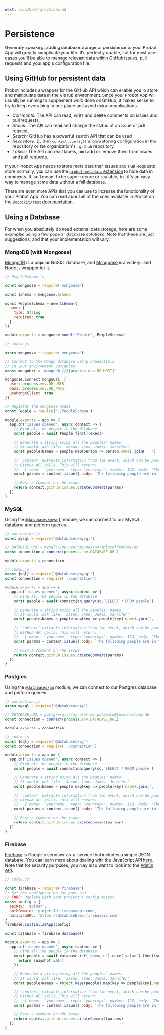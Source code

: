 ```yaml
---
next: docs/best-practices.md
---
```


# Persistence

Generally speaking, adding database storage or persistence to your Probot App will greatly complicate your life. It's perfectly doable, but for most use-cases you'll be able to manage relevant data within GitHub issues, pull requests and your app's configuration file.

## Using GitHub for persistent data

Probot includes a wrapper for the GitHub API which can enable you to store and manipulate data in the GitHub environment. Since your Probot App will usually be running to supplement work done on GitHub, it makes sense to try to keep everything in one place and avoid extra complications.

- *Comments:* The API can read, write and delete comments on issues and pull requests.
- *Status:* The API can read and change the status of an issue or pull request.
- *Search:* GitHub has a powerful search API that can be used
- *Repository:* Built-in `context.config()` allows storing configuration in the repository or the organization's `.github` repository.
- *Labels:* The API can read labels, and add or remove them from issues and pull requests.

If your Probot App needs to store more data than Issues and Pull Requests store normally, you can use the [`probot-metadata` extension](/docs/extensions#metadata) to hide data in comments. It isn't meant to be super secure or scalable, but it's an easy way to manage some data without a full database.

There are even more APIs that you can use to increase the functionality of your Probot App. You can read about all of the ones available in Probot on the [`@octokit/rest` documentation](http://octokit.github.io/rest.js/).

## Using a Database

For when you absolutely do need external data storage, here are some examples using a few popular database solutions. Note that these are just suggestions, and that your implementation will vary.

### MongoDB (with Mongoose)

[MongoDB](https://mongodb.com) is a popular NoSQL database, and [Mongoose](http://mongoosejs.com) is a widely used Node.js wrapper for it.

```js
// PeopleSchema.js

const mongoose = require('mongoose')

const Schema = mongoose.Schema

const PeopleSchema = new Schema({
  name: {
    type: String,
    required: true
  }
})

module.exports = mongoose.model('People', PeopleSchema)
```

```js
// index.js

const mongoose = require('mongoose')

// Connect to the Mongo database using credentials
// in your environment variables
const mongoUri = `mongodb://${process.env.DB_HOST}`

mongoose.connect(mongoUri, {
  user: process.env.DB_USER,
  pass: process.env.DB_PASS,
  useMongoClient: true
})

// Register the mongoose model
const People = require('./PeopleSchema')

module.exports = app => {
  app.on('issues.opened', async context => {
    // Find all the people in the database
    const people = await People.find().exec()

    // Generate a string using all the peoples' names.
    // It would look like: 'Jason, Jane, James, Jennifer'
    const peoplesNames = people.map(person => person.name).join(', ')

    // `context` extracts information from the event, which can be passed to
    // GitHub API calls. This will return:
    //   { owner: 'yourname', repo: 'yourrepo', number: 123, body: 'The following people are in the database: Jason, Jane, James, Jennifer' }
    const params = context.issue({ body: `The following people are in the database: ${peoplesNames}` })

    // Post a comment on the issue
    return context.github.issues.createComment(params)
  })
}
```

### MySQL

Using the [`@databases/mysql`](https://www.atdatabases.org/docs/mysql.html) module, we can connect to our MySQL database and perform queries.

```js
// connection.js
const mysql = require('@databases/mysql')

// DATABASE_URL = mysql://my-user:my-password@localhost/my-db
const connection = connect(process.env.DATABASE_URL)

module.exports = connection
```

```js
// index.js
const {sql} = require('@databases/mysql')
const connection = require('./connection')

module.exports = app => {
  app.on('issues.opened', async context => {
    // Find all the people in the database
    const people = await connection.query(sql`SELECT * FROM people`)

    // Generate a string using all the peoples' names.
    // It would look like: 'Jason, Jane, James, Jennifer'
    const peoplesNames = people.map(key => people[key].name).join(', ')

    // `context` extracts information from the event, which can be passed to
    // GitHub API calls. This will return:
    //   { owner: 'yourname', repo: 'yourrepo', number: 123, body: 'The following people are in the database: Jason, Jane, James, Jennifer' }
    const params = context.issue({ body: `The following people are in the database: ${peoplesNames}` })

    // Post a comment on the issue
    return context.github.issues.createComment(params)
  })
}
```

### Postgres

Using the [`@databases/pg`](https://www.atdatabases.org/docs/pg.html) module, we can connect to our Postgres database and perform queries.

```js
// connection.js
const mysql = require('@databases/pg')

// DATABASE_URL = postgresql://my-user:my-password@localhost/my-db
const connection = connect(process.env.DATABASE_URL)

module.exports = connection
```

```js
// index.js
const {sql} = require('@databases/pg')
const connection = require('./connection')

module.exports = app => {
  app.on('issues.opened', async context => {
    // Find all the people in the database
    const people = await connection.query(sql`SELECT * FROM people`)

    // Generate a string using all the peoples' names.
    // It would look like: 'Jason, Jane, James, Jennifer'
    const peoplesNames = people.map(key => people[key].name).join(', ')

    // `context` extracts information from the event, which can be passed to
    // GitHub API calls. This will return:
    //   { owner: 'yourname', repo: 'yourrepo', number: 123, body: 'The following people are in the database: Jason, Jane, James, Jennifer' }
    const params = context.issue({ body: `The following people are in the database: ${peoplesNames}` })

    // Post a comment on the issue
    return context.github.issues.createComment(params)
  })
}
```

### Firebase

[Firebase](https://firebase.google.com/) is Google's services-as-a-service that includes a simple JSON database. You can learn more about dealing with the JavaScript API [here](https://firebase.google.com/docs/database/web/start). Note that for security purposes, you may also want to look into the [Admin API](https://firebase.google.com/docs/database/admin/start).

```js
// index.js

const firebase = require('firebase')
// Set the configuration for your app
// TODO: Replace with your project's config object
const config = {
  apiKey: 'apiKey',
  authDomain: 'projectId.firebaseapp.com',
  databaseURL: 'https://databaseName.firebaseio.com'
}
firebase.initializeApp(config)

const database = firebase.database()

module.exports = app => {
  app.on('issues.opened', async context => {
    // Find all the people in the database
    const people = await database.ref('/people').once('value').then((snapshot) => {
      return snapshot.val()
    })

    // Generate a string using all the peoples' names.
    // It would look like: 'Jason, Jane, James, Jennifer'
    const peoplesNames = Object.keys(people).map(key => people[key].name).join(', ')

    // `context` extracts information from the event, which can be passed to
    // GitHub API calls. This will return:
    //   { owner: 'yourname', repo: 'yourrepo', number: 123, body: 'The following people are in the database: Jason, Jane, James, Jennifer' }
    const params = context.issue({ body: `The following people are in the database: ${peoplesNames}` })

    // Post a comment on the issue
    return context.github.issues.createComment(params)
  })
}
```
